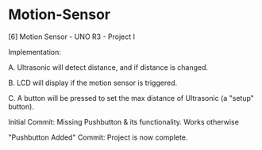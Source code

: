 # Motion-Sensor
[6] Motion Sensor - UNO R3 - Project I

Implementation: 

A. Ultrasonic will detect distance, and if distance is changed.

B. LCD will display if the motion sensor is triggered.

C. A button will be pressed to set the max distance of Ultrasonic (a "setup" button).

Initial Commit: Missing Pushbutton & its functionality. Works otherwise

"Pushbutton Added" Commit: Project is now complete.

